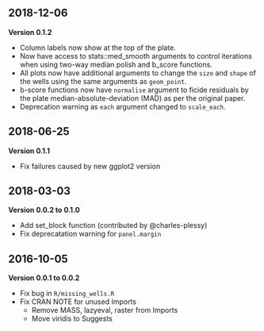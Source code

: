## 2018-12-06

**Version 0.1.2**

- Column labels now show at the top of the plate.
- Now have access to stats::med_smooth arguments to control iterations
  when using two-way median polish and b_score functions.
- All plots now have additional arguments to change the `size` and `shape` of
  the wells using the same arguments as `geom_point`.
- b-score functions now have `normalise` argument to ficide residuals by the
  plate median-absolute-deviation (MAD) as per the original paper.
- Deprecation warning as `each` argument changed to `scale_each`.


## 2018-06-25

**Version 0.1.1**

- Fix failures caused by new ggplot2 version

## 2018-03-03

**Version 0.0.2 to 0.1.0**

- Add set_block function (contributed by @charles-plessy)
- Fix deprecatation warning for `panel.margin`


## 2016-10-05

**Version 0.0.1 to 0.0.2**

- Fix bug in `R/missing_wells.R`
- Fix CRAN NOTE for unused Imports
    - Remove MASS, lazyeval, raster from Imports
    - Move viridis to Suggests
